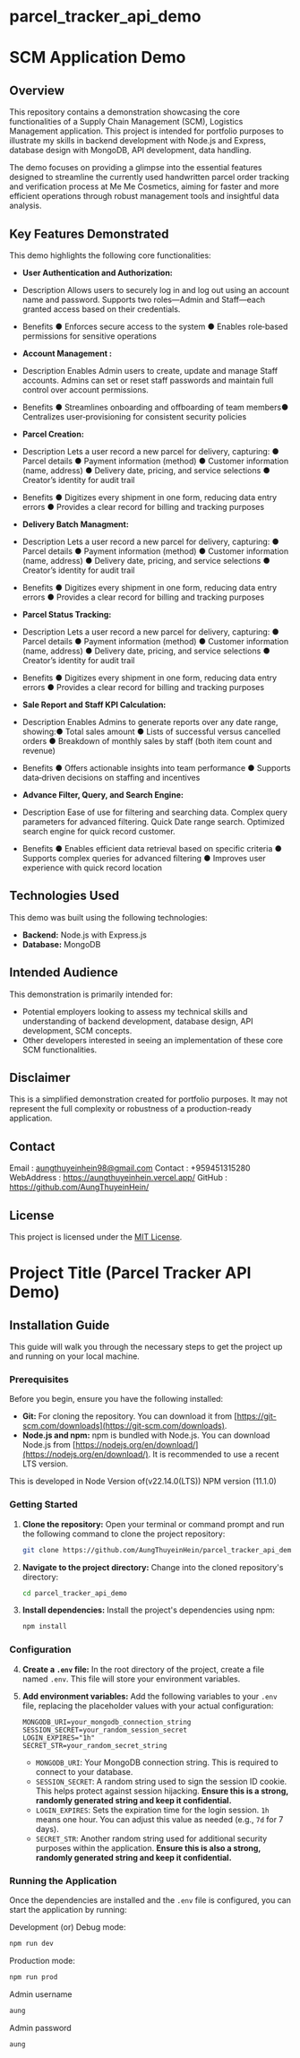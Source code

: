 # parcel_tracker_api_demo

# SCM Application Demo

## Overview

This repository contains a demonstration showcasing the core functionalities of a Supply Chain Management (SCM), Logistics Management application. This project is intended for portfolio purposes to illustrate my skills in backend development with Node.js and Express, database design with MongoDB, API development, data handling.

The demo focuses on providing a glimpse into the essential features designed to streamline the currently used handwritten parcel order tracking and verification process at Me Me Cosmetics, aiming for faster and more efficient operations through robust management tools and insightful data analysis.

## Key Features Demonstrated

This demo highlights the following core functionalities:

- **User Authentication and Authorization:**

- Description
  Allows users to securely log in and log out using an account name and password.
  Supports two roles—Admin and Staff—each granted access based on their
  credentials.

- Benefits
  ● Enforces secure access to the system
  ● Enables role‑based permissions for sensitive operations

- **Account Management :**

- Description​
  Enables Admin users to create, update and manage Staff accounts. Admins can set
  or reset staff passwords and maintain full control over account permissions.

- Benefits
  ●​ Streamlines onboarding and offboarding of team members​
  ●​ Centralizes user‑provisioning for consistent security policies​

- **Parcel Creation:**

- Description
  Lets a user record a new parcel for delivery, capturing:
  ● Parcel details
  ● Payment information (method)
  ● Customer information (name, address)
  ● Delivery date, pricing, and service selections
  ● Creator’s identity for audit trail

- Benefits
  ●​ Digitizes every shipment in one form, reducing data entry errors​
  ●​ Provides a clear record for billing and tracking purposes​

- **Delivery Batch Managment:**

- Description
  Lets a user record a new parcel for delivery, capturing:
  ● Parcel details
  ● Payment information (method)
  ● Customer information (name, address)
  ● Delivery date, pricing, and service selections
  ● Creator’s identity for audit trail

- Benefits
  ● Digitizes every shipment in one form, reducing data entry errors
  ● Provides a clear record for billing and tracking purposes

- **Parcel Status Tracking:**

- Description
  Lets a user record a new parcel for delivery, capturing:
  ● Parcel details
  ● Payment information (method)
  ● Customer information (name, address)
  ● Delivery date, pricing, and service selections
  ● Creator’s identity for audit trail

- Benefits
  ● Digitizes every shipment in one form, reducing data entry errors
  ● Provides a clear record for billing and tracking purposes

- **Sale Report and Staff KPI Calculation:**

- Description
  Enables Admins to generate reports over any date range, showing:● Total sales amount
  ● Lists of successful versus cancelled orders
  ● Breakdown of monthly sales by staff (both item count and revenue)

- Benefits
  ● Offers actionable insights into team performance
  ● Supports data‑driven decisions on staffing and incentives

- **Advance Filter, Query, and Search Engine:**

- Description
  Ease of use for filtering and searching data.
  Complex query parameters for advanced filtering.
  Quick Date range search.
  Optimized search engine for quick record customer.

- Benefits
  ● Enables efficient data retrieval based on specific criteria
  ● Supports complex queries for advanced filtering
  ● Improves user experience with quick record location

## Technologies Used

This demo was built using the following technologies:

- **Backend:** Node.js with Express.js
- **Database:** MongoDB

## Intended Audience

This demonstration is primarily intended for:

- Potential employers looking to assess my technical skills and understanding of backend development, database design, API development, SCM concepts.
- Other developers interested in seeing an implementation of these core SCM functionalities.

## Disclaimer

This is a simplified demonstration created for portfolio purposes. It may not represent the full complexity or robustness of a production-ready application.

## Contact

Email : aungthuyeinhein98@gmail.com
Contact : +959451315280
WebAddress : https://aungthuyeinhein.vercel.app/
GitHub : https://github.com/AungThuyeinHein/

## License

This project is licensed under the [MIT License](LICENSE).

# Project Title (Parcel Tracker API Demo)

## Installation Guide

This guide will walk you through the necessary steps to get the project up and running on your local machine.

### Prerequisites

Before you begin, ensure you have the following installed:

- **Git:** For cloning the repository. You can download it from [https://git-scm.com/downloads](https://git-scm.com/downloads).
- **Node.js and npm:** npm is bundled with Node.js. You can download Node.js from [https://nodejs.org/en/download/](https://nodejs.org/en/download/). It is recommended to use a recent LTS version.

This is developed in Node Version of(v22.14.0(LTS))
NPM version (11.1.0)

### Getting Started

1.  **Clone the repository:** Open your terminal or command prompt and run the following command to clone the project repository:

    ```bash
    git clone https://github.com/AungThuyeinHein/parcel_tracker_api_demo.git
    ```

2.  **Navigate to the project directory:** Change into the cloned repository's directory:

    ```bash
    cd parcel_tracker_api_demo
    ```

3.  **Install dependencies:** Install the project's dependencies using npm:

    ```bash
    npm install
    ```

### Configuration

4.  **Create a `.env` file:** In the root directory of the project, create a file named `.env`. This file will store your environment variables.

5.  **Add environment variables:** Add the following variables to your `.env` file, replacing the placeholder values with your actual configuration:

    ```env
    MONGODB_URI=your_mongodb_connection_string
    SESSION_SECRET=your_random_session_secret
    LOGIN_EXPIRES="1h"
    SECRET_STR=your_random_secret_string
    ```

    - `MONGODB_URI`: Your MongoDB connection string. This is required to connect to your database.
    - `SESSION_SECRET`: A random string used to sign the session ID cookie. This helps protect against session hijacking. **Ensure this is a strong, randomly generated string and keep it confidential.**
    - `LOGIN_EXPIRES`: Sets the expiration time for the login session. `1h` means one hour. You can adjust this value as needed (e.g., `7d` for 7 days).
    - `SECRET_STR`: Another random string used for additional security purposes within the application. **Ensure this is also a strong, randomly generated string and keep it confidential.**

### Running the Application

Once the dependencies are installed and the `.env` file is configured, you can start the application by running:

Development (or) Debug mode:

```bash
npm run dev
```

Production mode:

```bash
npm run prod
```

Admin username

```bash
aung
```

Admin password

```bash
aung
```
